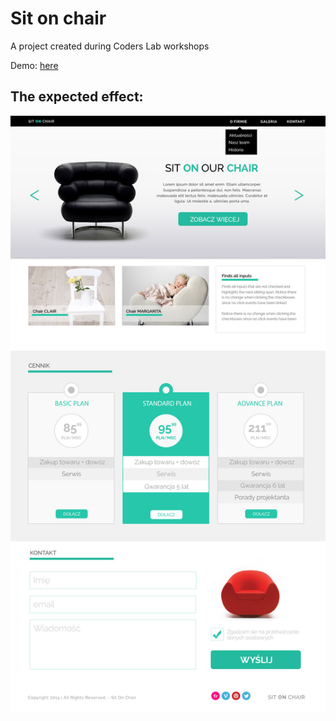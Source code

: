 # Sit on chair
A project created during Coders Lab workshops

Demo: [here](https://magdalenazielinska.github.io/Sit-on-chair)

## The expected effect:

![Sit on chair](/images/workshop.jpg)
